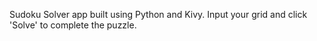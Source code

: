 Sudoku Solver app built using Python and Kivy. Input your grid and click 'Solve' to complete the puzzle. 

